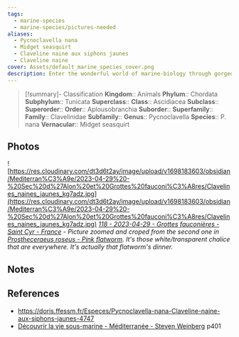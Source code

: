 ```yaml
---
tags:
  - marine-species
  - marine-species/pictures-needed
aliases:
  - Pycnoclavella nana
  - Midget seasquirt
  - Claveline naine aux siphons jaunes
  - Claveline naine
cover: Assets/default_marine_species_cover.png
description: Enter the wonderful world of marine-biology through gorgeous underwater pictures of marine animals. Ascidiacea are seasquirt. Animal shaped like wineskin. Sometimes solitary or social in colonies.
---
```

> [!summary]- Classification
**Kingdom**:: Animals
**Phylum**:: Chordata
**Subphylum**:: Tunicata
**Superclass**::
**Class**:: Ascidiacea
**Subclass**::
**Superorder**::
**Order**:: Aplousobranchia
**Suborder**::
**Superfamily**::
**Family**:: Clavelinidae
**Subfamily**::
**Genus**:: Pycnoclavella
**Species**:: P. nana
**Vernacular**:: Midget seasquirt

## Photos
![https://res.cloudinary.com/dt3d6t2ay/image/upload/v1698183603/obsidian/Mediterran%C3%A9e/2023-04-29%20-%20Sec%20d%27Alon%20et%20Grottes%20fauconi%C3%A8res/Clavelines_naines_jaunes_kg7adz.jpg](https://res.cloudinary.com/dt3d6t2ay/image/upload/v1698183603/obsidian/Mediterran%C3%A9e/2023-04-29%20-%20Sec%20d%27Alon%20et%20Grottes%20fauconi%C3%A8res/Clavelines_naines_jaunes_kg7adz.jpg)
*[118 - 2023-04-29 - Grottes fauconières - Saint Cyr - France](118%20-%202023-04-29%20-%20Grottes%20fauconières%20-%20Saint%20Cyr%20-%20France.md) - Picture zoomed and croped from the second one in [Prostheceraeus roseus - Pink flatworm](Prostheceraeus%20roseus%20-%20Pink%20flatworm.md). It's those white/transparent chalice that are everywhere. It's actually that flatworm's dinner.*

## Notes

## References
- https://doris.ffessm.fr/Especes/Pycnoclavella-nana-Claveline-naine-aux-siphons-jaunes-4747
- [Découvrir la vie sous-marine - Méditerranée - Steven Weinberg](Découvrir%20la%20vie%20sous-marine%20-%20Méditerranée%20-%20Steven%20Weinberg.md) p401
